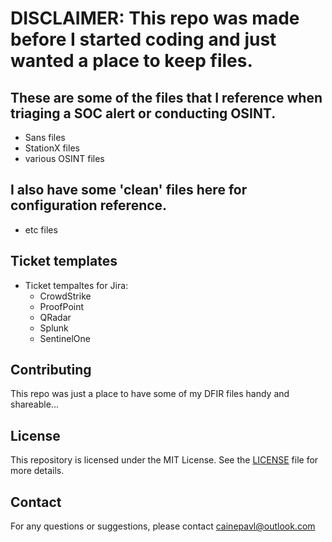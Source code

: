 # DISCLAIMER: This repo was made before I started coding and just wanted a place to keep files.

## These are some of the files that I reference when triaging a SOC alert or conducting OSINT.

- Sans files
- StationX files
- various OSINT files

## I also have some 'clean' files here for configuration reference.

- etc files

## Ticket templates 

- Ticket tempaltes for Jira:
  - CrowdStrike
  - ProofPoint
  - QRadar
  - Splunk
  - SentinelOne

## Contributing

This repo was just a place to have some of my DFIR files handy and shareable...

## License

This repository is licensed under the MIT License. See the [LICENSE](https://github.com/cainepavl/socFiles/blob/main/LICENSE) file for more details.

## Contact 

For any questions or suggestions, please contact cainepavl@outlook.com

